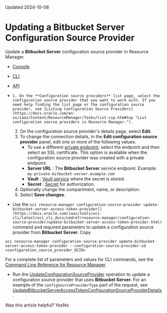 Updated 2024-10-08
# Updating a **Bitbucket Server** Configuration Source Provider
Update a **Bitbucket Server** configuration source provider in Resource Manager.
  * [Console](https://docs.oracle.com/en-us/iaas/Content/ResourceManager/Tasks/update-csp-bb-server.htm)
  * [CLI](https://docs.oracle.com/en-us/iaas/Content/ResourceManager/Tasks/update-csp-bb-server.htm)
  * [API](https://docs.oracle.com/en-us/iaas/Content/ResourceManager/Tasks/update-csp-bb-server.htm)


  *     1. On the **Configuration source providers** list page, select the configuration source provider that you want to work with. If you need help finding the list page or the configuration source provider, see [Listing Configuration Source Providers](https://docs.oracle.com/en-us/iaas/Content/ResourceManager/Tasks/list-csp.htm#top "List configuration source providers in Resource Manager.").
    2. On the configuration source provider's details page, select **Edit**.
    3. To change the connection details, in the **Edit configuration source provider** panel, edit one or more of the following values:
       * To use a different [private endpoint](https://docs.oracle.com/en-us/iaas/Content/ResourceManager/Tasks/private-endpoints.htm#private-git "Give Resource Manager access to a Git server that isn't accessible over the internet. User these instructions for a private server that you host at Oracle Cloud Infrastructure or on-premises."), select the endpoint and then select an SSL certificate. This option is available when the configuration source provider was created with a private endpoint.
       * **Server URL** : The **Bitbucket Server** service endpoint. Example: `my-private-bitbucket-server.example.com`
       * **Vault** : [Vault service](https://docs.oracle.com/iaas/Content/KeyManagement/home.htm) where the secret is stored.
       * **Secret** : [Secret](https://docs.oracle.com/iaas/Content/KeyManagement/Tasks/managingsecrets.htm) for authorization.
    4. Optionally change the compartment, name, or description.
    5. Select **Save changes**.
  * Use the `oci resource-manager configuration-source-provider update-bitbucket-server-access-token-provider[](https://docs.oracle.com/iaas/tools/oci-cli/latest/oci_cli_docs/cmdref/resource-manager/configuration-source-provider/update-bitbucket-server-access-token-provider.html)` command and required parameters to update a configuration source provider from **Bitbucket Server**.
Copy
```
oci resource-manager configuration-source-provider update-bitbucket-server-access-token-provider --configuration-source-provider-id <configuration_source_provider_OCID>
```

For a complete list of parameters and values for CLI commands, see the [Command Line Reference for Resource Manager](https://docs.oracle.com/iaas/tools/oci-cli/latest/oci_cli_docs/cmdref/resource-manager.html).
  * Run the [UpdateConfigurationSourceProvider](https://docs.oracle.com/iaas/api/#/en/resourcemanager/latest/ConfigurationSourceProvider/UpdateConfigurationSourceProvider) operation to update a configuration source provider that uses **Bitbucket Server**.
For an example of the `configSourceProviderType` part of the request, see [UpdateBitbucketServerAccessTokenConfigurationSourceProviderDetails](https://docs.oracle.com/iaas/api/#/en/resourcemanager/latest/datatypes/UpdateBitbucketServerAccessTokenConfigurationSourceProviderDetails).


Was this article helpful?
YesNo

